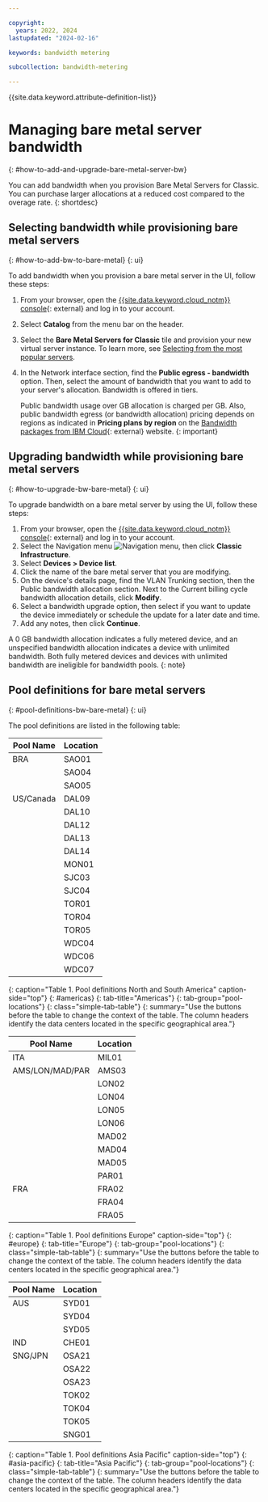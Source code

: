```yaml
---

copyright:
  years: 2022, 2024
lastupdated: "2024-02-16"

keywords: bandwidth metering

subcollection: bandwidth-metering

---
```


{{site.data.keyword.attribute-definition-list}}

# Managing bare metal server bandwidth
{: #how-to-add-and-upgrade-bare-metal-server-bw}

You can add bandwidth when you provision Bare Metal Servers for Classic. You can purchase larger allocations at a reduced cost compared to the overage rate.
{: shortdesc}

## Selecting bandwidth while provisioning bare metal servers
{: #how-to-add-bw-to-bare-metal}
{: ui}

To add bandwidth when you provision a bare metal server in the UI, follow these steps:

1. From your browser, open the [{{site.data.keyword.cloud_notm}} console](/login){: external} and log in to your account.
1. Select **Catalog** from the menu bar on the header.
1. Select the **Bare Metal Servers for Classic** tile and provision your new virtual server instance. To learn more, see [Selecting from the most popular servers](/docs/bare-metal?topic=bare-metal-bm-select-popular-servers).
1. In the Network interface section, find the **Public egress - bandwidth** option. Then, select the amount of bandwidth that you want to add to your server's allocation. Bandwidth is offered in tiers.

   Public bandwidth usage over GB allocation is charged per GB. Also, public bandwidth egress (or bandwidth allocation) pricing depends on regions as indicated in **Pricing plans by region** on the [Bandwidth packages from IBM Cloud](https://www.ibm.com/cloud/bandwidth-pricing){: external} website.
   {: important}

## Upgrading bandwidth while provisioning bare metal servers
{: #how-to-upgrade-bw-bare-metal}
{: ui}

To upgrade bandwidth on a bare metal server by using the UI, follow these steps:

1. From your browser, open the [{{site.data.keyword.cloud_notm}} console](/login){: external} and log in to your account.
1. Select the Navigation menu ![Navigation menu](../icons/icon_hamburger.svg), then click **Classic Infrastructure**.
1. Select **Devices > Device list**.
1. Click the name of the bare metal server that you are modifying.
1. On the device's details page, find the VLAN Trunking section, then the Public bandwidth allocation section. Next to the Current billing cycle bandwidth allocation details, click **Modify**.
1. Select a bandwidth upgrade option, then select if you want to update the device immediately or schedule the update for a later date and time.
1. Add any notes, then click **Continue**.

A 0 GB bandwidth allocation indicates a fully metered device, and an unspecified bandwidth allocation indicates a device with unlimited bandwidth. Both fully metered devices and devices with unlimited bandwidth are ineligible for bandwidth pools.
{: note}

## Pool definitions for bare metal servers
{: #pool-definitions-bw-bare-metal}
{: ui}

The pool definitions are listed in the following table:

| Pool Name     | Location  |
|---------------|-----------|
| BRA | SAO01 |
| | SAO04 |
| | SAO05 |
| US/Canada | DAL09 |
| | DAL10 |
| | DAL12 |
| | DAL13 |
| | DAL14 |
| | MON01 |
| | SJC03 |
| | SJC04 |
| | TOR01 |
| | TOR04 |
| | TOR05 |
| | WDC04 |
| | WDC06 |
| | WDC07 |
{: caption="Table 1. Pool definitions North and South America" caption-side="top"}
{: #americas}
{: tab-title="Americas"}
{: tab-group="pool-locations"}
{: class="simple-tab-table"}
{: summary="Use the buttons before the table to change the context of the table. The column headers identify the data centers located in the specific geographical area."}

| Pool Name | Location |
|-----------|----------|
| ITA | MIL01 |
|AMS/LON/MAD/PAR | AMS03 |
| | LON02 |
| | LON04 |
| | LON05 |
| | LON06 |
| | MAD02 |
| | MAD04 |
| | MAD05 |
| | PAR01 |
| FRA | FRA02 |
| | FRA04 |
| | FRA05 |
{: caption="Table 1. Pool definitions Europe" caption-side="top"}
{: #europe}
{: tab-title="Europe"}
{: tab-group="pool-locations"}
{: class="simple-tab-table"}
{: summary="Use the buttons before the table to change the context of the table. The column headers identify the data centers located in the specific geographical area."}

| Pool Name | Location  |
|-----------|-----------|
| AUS | SYD01 |
| | SYD04 |
| | SYD05 |
| IND | CHE01 |
| SNG/JPN | OSA21 |
| | OSA22 |
| | OSA23 |
| | TOK02 |
| | TOK04 |
| | TOK05 |
| | SNG01 |
{: caption="Table 1. Pool definitions Asia Pacific" caption-side="top"}
{: #asia-pacific}
{: tab-title="Asia Pacific"}
{: tab-group="pool-locations"}
{: class="simple-tab-table"}
{: summary="Use the buttons before the table to change the context of the table. The column headers identify the data centers located in the specific geographical area."}
